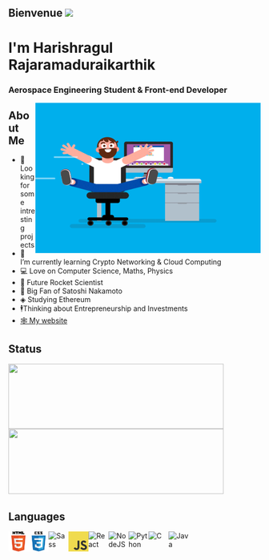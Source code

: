 ## Bienvenue <img src="https://media.giphy.com/media/hvRJCLFzcasrR4ia7z/giphy.gif" width="25px">

# I'm Harishragul Rajaramaduraikarthik

### Aerospace Engineering Student & Front-end Developer

<img align="right" alt="GIF" src="https://github.com/Harishragulkarthik/Harishragulkarthik/blob/e6ecb4ccd60536c24131dc7d10ed08c0761f9a73/C.gif?raw=true" width="450" height="300" />

## About Me
- 🔭 Looking for some intresting projects
- 🌱 I’m currently learning Crypto Networking & Cloud Computing
- 💻 Love on Computer Science, Maths, Physics
- 🚀 Future Rocket Scientist
- 🎃 Big Fan of Satoshi Nakamoto
- ◈ Studying Ethereum 
- 🕴Thinking about Entrepreneurship and Investments
- <a href="https://harishragulkarthik.github.io/">🕸 My website</a>

## Status
<a href="https://www.adamalston.com/"><img align="left" height="130px" width="430px" src="https://github-readme-stats.vercel.app/api?username=Harishragulkarthik&hide_title=true&hide_border=true&show_icons=true&include_all_commits=true&count_private=true&line_height=21&text_color=000&icon_color=000&bg_color=0,ea6161,ffc64d,fffc4d,52fa5a&theme=graywhite" />

<img height="130px" width="430px" src="https://github-readme-stats.vercel.app/api/top-langs/?username=Harishragulkarthik&hide=html&hide_title=true&hide_border=true&layout=compact&langs_count=6&exclude_repo=comp426,Redventures-Movie-Quotes&text_color=000&icon_color=fff&bg_color=0,52fa5a,4dfcff,c64dff&theme=graywhite" /></a>

## Languages
<img align="left" alt="HTML5" width="40px" src="https://raw.githubusercontent.com/github/explore/80688e429a7d4ef2fca1e82350fe8e3517d3494d/topics/html/html.png" />
<img align="left" alt="CSS3" width="40px" src="https://raw.githubusercontent.com/github/explore/80688e429a7d4ef2fca1e82350fe8e3517d3494d/topics/css/css.png" />
<img align="left" alt="Sass" width="40px" src="https://www.vectorlogo.zone/logos/sass-lang/sass-lang-icon.svg" />
<img align="left" alt="JS" width="40px" src="https://raw.githubusercontent.com/github/explore/80688e429a7d4ef2fca1e82350fe8e3517d3494d/topics/javascript/javascript.png" />
<img align="left" alt="React" width="40px" src="https://www.vectorlogo.zone/logos/reactjs/reactjs-icon.svg" />
<img align="left" alt="NodeJS" width="40px" src="https://www.vectorlogo.zone/logos/nodejs/nodejs-icon.svg" />
<img align="left" alt="Python" width="40px" src="https://www.vectorlogo.zone/logos/python/python-icon.svg" />
<img align="left" alt="C" width="40px" src="https://img.icons8.com/color/48/000000/c-programming.png" />
<img align="left" alt="Java" width="40px" src="https://www.vectorlogo.zone/logos/java/java-icon.svg" />
